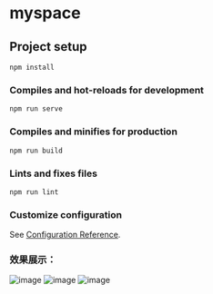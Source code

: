 # myspace

## Project setup
```
npm install
```

### Compiles and hot-reloads for development
```
npm run serve
```

### Compiles and minifies for production
```
npm run build
```

### Lints and fixes files
```
npm run lint
```

### Customize configuration
See [Configuration Reference](https://cli.vuejs.org/config/).

### 效果展示：
![image](https://github.com/scoxty/myspace/assets/95528203/fa396fe7-9adc-4962-a6ee-9d85b39fbfbd)
![image](https://github.com/scoxty/myspace/assets/95528203/efadd909-e2cd-4a12-aef9-948793029a2b)
![image](https://github.com/scoxty/myspace/assets/95528203/a4168bbd-46fa-49a5-a555-cd142212fdba)


